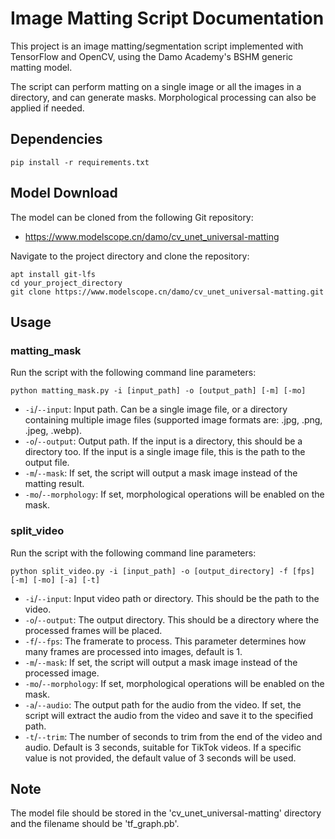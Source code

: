 # Image Matting Script Documentation

This project is an image matting/segmentation script implemented with TensorFlow and OpenCV, using the Damo Academy's BSHM generic matting model.

The script can perform matting on a single image or all the images in a directory, and can generate masks. Morphological processing can also be applied if needed.

## Dependencies
```shell
pip install -r requirements.txt
```
## Model Download
The model can be cloned from the following Git repository:
* https://www.modelscope.cn/damo/cv_unet_universal-matting

Navigate to the project directory and clone the repository:
```shell
apt install git-lfs
cd your_project_directory
git clone https://www.modelscope.cn/damo/cv_unet_universal-matting.git
```

## Usage

### matting_mask
Run the script with the following command line parameters:
```shell
python matting_mask.py -i [input_path] -o [output_path] [-m] [-mo]
```

- `-i`/`--input`: Input path. Can be a single image file, or a directory containing multiple image files (supported image formats are: .jpg, .png, .jpeg, .webp).
- `-o`/`--output`: Output path. If the input is a directory, this should be a directory too. If the input is a single image file, this is the path to the output file.
- `-m`/`--mask`: If set, the script will output a mask image instead of the matting result.
- `-mo`/`--morphology`: If set, morphological operations will be enabled on the mask.
  
### split_video

Run the script with the following command line parameters:
```shell
python split_video.py -i [input_path] -o [output_directory] -f [fps] [-m] [-mo] [-a] [-t]
```

- `-i`/`--input`: Input video path or directory. This should be the path to the video.
- `-o`/`--output`: The output directory. This should be a directory where the processed frames will be placed.
- `-f`/`--fps`: The framerate to process. This parameter determines how many frames are processed into images, default is 1.
- `-m`/`--mask`: If set, the script will output a mask image instead of the processed image.
- `-mo`/`--morphology`: If set, morphological operations will be enabled on the mask.
- `-a`/`--audio`: The output path for the audio from the video. If set, the script will extract the audio from the video and save it to the specified path.
- `-t`/`--trim`: The number of seconds to trim from the end of the video and audio. Default is 3 seconds, suitable for TikTok videos. If a specific value is not provided, the default value of 3 seconds will be used.

## Note
The model file should be stored in the 'cv_unet_universal-matting' directory and the filename should be 'tf_graph.pb'.
